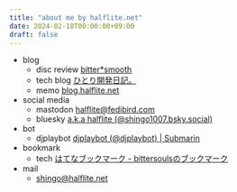```yaml
---
title: "about me by halflite.net"
date: 2024-02-18T00:00:00+09:00
draft: false
---
```


- blog
  - disc review [bitter*smooth](https://bittersmooth.halflite.net/ "bitter*smooth")
  - tech blog [ひとり開発日記。](https://halflite.github.io/techlog/ "ひとり開発日記。")
  - memo [blog.halflite.net](http://blog.halflite.net/ "blog.halflite.net")
- social media
  - mastodon [halflite@fedibird.com](https://fedibird.com/@halflite "halflite@fedibird.com")
  - bluesky [a.k.a halflite (@shingo1007.bsky.social)](https://bsky.app/profile/shingo1007.bsky.social "a.k.a halflite (@shingo1007.bsky.social)")
- bot
  - djplaybot [djplaybot (@djplaybot) | Submarin](https://submarin.online/@djplaybot "djplaybot (@djplaybot) | Submarin")
- bookmark
  - tech [はてなブックマーク - bittersoulsのブックマーク](http://b.hatena.ne.jp/bittersouls/ "はてなブックマーク - bittersoulsのブックマーク")
- mail
  - [shingo@halflite.net](<mailto:shingo@halflite.net>)
